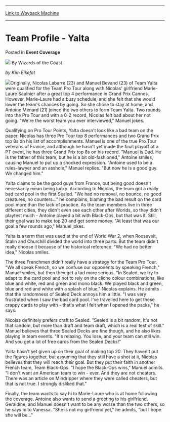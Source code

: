 
---
[Link to Wayback Machine](https://web.archive.org/web/20211130093956/https://magic.wizards.com/en/articles/archive/event-coverage/team-profile-yalta-2000-01-01)

[_metadata_:author]:- "Wizards of the Coast"
[_metadata_:description]:- "by Kim Eikefet Originally, Nicolas Labarre (23) and Manuel Bevand (23) of Team Yalta were qualified for the Team Pro Tour along with Nicolas' girlfriend Marie-Laure Saulnier after a great top 4 performance in Grand Prix Cannes. However, Marie-Laure had a busy schedule, and she felt that she would lower the team's chances by going. So she chose to stay at home, and Antoine"
[_metadata_:generator]:- "Drupal 7 (http://drupal.org)"
[_metadata_:node]:- "766661"
[_metadata_:publish_date]:- "2000-01-01"
[_metadata_:source]:- "div-main-content"
[_metadata_:title]:- "Team Profile - Yalta"
[_metadata_:wayback_capture_timestamp]:- "2021-11-30 09:39:56"
[_metadata_:wayback_raw_url]:- "https://web.archive.org/web/20211130093956id_/https://magic.wizards.com/en/articles/archive/event-coverage/team-profile-yalta-2000-01-01"
[_metadata_:wayback_url]:- "https://magic.wizards.com/en/articles/archive/event-coverage/team-profile-yalta-2000-01-01"
---


Team Profile - Yalta
====================



 Posted in **Event Coverage**







![](https://media.magic.wizards.com/styles/auth_small/public/images/person/wizards_author.jpg)
By Wizards of the Coast











*by Kim Eikefet*


![](https://media.magic.wizards.com/image_legacy_migration/sideboard/PTNY0001/Images/800.jpg)Originally, Nicolas Labarre (23) and Manuel Bevand (23) of Team Yalta were qualified for the Team Pro Tour along with Nicolas' girlfriend Marie-Laure Saulnier after a great top 4 performance in Grand Prix Cannes. However, Marie-Laure had a busy schedule, and she felt that she would lower the team's chances by going. So she chose to stay at home, and Antoine Ménard (21) joined the two others to form Team Yalta. Two rounds into the Pro Tour and with a 0-2 record, Nicolas felt bad about her not going. "We're the worst team you ever interviewed," Manuel jokes.



Qualifying on Pro Tour Points, Yalta doesn't look like a bad team on the paper. Nicolas has three Pro Tour top 8 performances and two Grand Prix top 8s on his list of accomplishments. Manuel is one of the true Pro Tour veterans of France, and although he hasn't yet made the final playoff of a PT event, he has three Grand Prix top 8s on his record. "Manuel is Dad. He is the father of this team, but he is a bit old-fashioned," Antoine smiles, causing Manuel to put up a shocked expression. "Antoine used to be a rules-lawyer and an asshole," Manuel replies. "But now he is a good guy. We changed him."



Yalta claims to be the good guys from France, but being good doesn't necessarily mean being lucky. According to Nicolas, the team got a really bad card pool in the first Sealed. "We had no removal, no bounce, no good creatures, no counters..." he complains, blaming the bad result on the card pool more than the lack of practice. As the team members live in three different cities, they didn't even see each other after Worlds, so they didn't playtest much - Antoine played a bit with Black-Ops, but that was it. Still, their goal was to make top 20 and get some money. "At least that was our goal a few rounds ago," Manuel jokes.



Yalta is a term that was used at the end of World War 2, when Roosevelt, Stalin and Churchill divided the world into three parts. But the team didn't really choose it because of the historical reference. "We had no better idea," Nicolas smiles.



The three Frenchmen didn't really have a strategy for the Team Pro Tour. "We all speak French, so we confuse our opponents by speaking French," Manuel smiles, but then they get a tad more serious. "In Sealed, we try to adapt to the card pool and not to rely on the cliche colour combinations, like blue and white, red and green and mono black. We played black and green, blue and red and white with a splash of blue," Nicolas explains. He admits that the randomness of Sealed Deck annoys him a little. "I was very frustrated when I saw the bad card pool. I've travelled here to get these crappy cards to play with - that's what I felt when I opened the packs," he says.



Nicolas definitely prefers draft to Sealed. "Sealed is a bit random. It's not that random, but more than draft and team draft, which is a real test of skill." Manuel believes that three Sealed Decks are fine though, and he also likes playing in team events. "It's relaxing. You lose, and your team can still win. And you get a lot of free cards from the Sealed Decks!"



Yalta hasn't yet given up on their goal of making top 20. They haven't put the figures together, but assuming that they still have a shot at it, Nicolas believes that they will reach their goal. But they put their faith in another French team, Team Black-Ops. "I hope the Black-Ops wins," Manuel admits. "I don't want an American team to win - ever. And they are not cheaters. There was an article on Mindripper where they were called cheaters, but that is not true. I strongly disliked that."



Finally, the team wants to say hi to Marie-Laure who is at home following the coverage. Antoine also wants to send a greeting to his girlfriend, Geraldine, and Manuel doesn't want to be any worse than the two others, so he says hi to Vanessa. "She is not my girlfriend yet," he admits, "but I hope she will be..."



 







